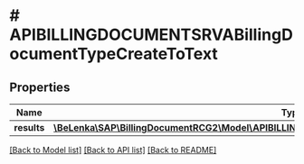 # # APIBILLINGDOCUMENTSRVABillingDocumentTypeCreateToText

## Properties

Name | Type | Description | Notes
------------ | ------------- | ------------- | -------------
**results** | [**\BeLenka\SAP\BillingDocumentRCG2\Model\APIBILLINGDOCUMENTSRVABillingDocumentTextTypeCreate[]**](APIBILLINGDOCUMENTSRVABillingDocumentTextTypeCreate.md) |  | [optional]

[[Back to Model list]](../../README.md#models) [[Back to API list]](../../README.md#endpoints) [[Back to README]](../../README.md)
